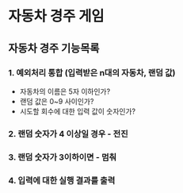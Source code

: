 # 자동차 경주 게임

## 자동차 경주 기능목록
### 1. 예외처리 통합 (입력받은 n대의 자동차, 랜덤 값)
 * 자동차의 이름은 5자 이하인가?
 * 랜덤 값은 0~9 사이인가?
 * 시도할 회수에 대한 입력 값이 숫자인가?

### 2. 랜덤 숫자가 4 이상일 경우 - 전진
### 3. 랜덤 숫자가 3이하이면 - 멈춰
### 4. 입력에 대한 실행 결과를 출력
